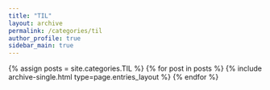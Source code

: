 ```yaml
---
title: "TIL"
layout: archive
permalink: /categories/til
author_profile: true
sidebar_main: true
---
```


{% assign posts = site.categories.TIL %}
{% for post in posts %}
{% include archive-single.html type=page.entries_layout %}
{% endfor %}
